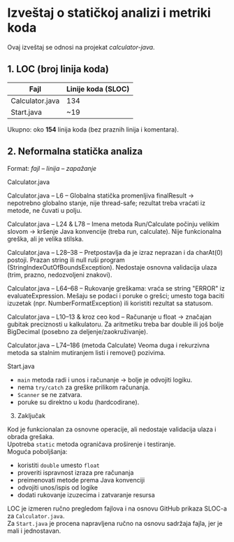 # Izveštaj o statičkoj analizi i metriki koda

Ovaj izveštaj se odnosi na projekat *calculator-java*.

## 1. LOC (broj linija koda)

| Fajl             | Linije koda (SLOC) |
|-----------------|---------------------|
| Calculator.java | 134                 |
| Start.java      | ~19                 |

Ukupno: oko **154** linija koda (bez praznih linija i komentara).

## 2. Neformalna statička analiza

Format: *fajl – linija – zapažanje*

 Calculator.java

Calculator.java – L6 – Globalna statička promenljiva finalResult → nepotrebno globalno stanje, nije thread-safe; rezultat treba vraćati iz metode, ne čuvati u polju.

Calculator.java – L24 & L78 – Imena metoda Run/Calculate počinju velikim slovom → kršenje Java konvencije (treba run, calculate). Nije funkcionalna greška, ali je velika stilska.

Calculator.java – L28–38 – Pretpostavlja da je izraz neprazan i da charAt(0) postoji. Prazan string ili null ruši program (StringIndexOutOfBoundsException). Nedostaje osnovna validacija ulaza (trim, prazno, nedozvoljeni znakovi).

Calculator.java – L64–68 – Rukovanje greškama: vraća se string "ERROR" iz evaluateExpression. Mešaju se podaci i poruke o grešci; umesto toga baciti izuzetak (npr. NumberFormatException) ili koristiti rezultat sa statusom.

Calculator.java – L10–13 & kroz ceo kod – Računanje u float → značajan gubitak preciznosti u kalkulatoru. Za aritmetiku treba bar double ili još bolje BigDecimal (posebno za deljenje/zaokruživanje).

Calculator.java – L74–186 (metoda Calculate)  Veoma duga i rekurzivna metoda sa stalnim mutiranjem listi i remove() pozivima. 


 Start.java

- `main` metoda radi i unos i računanje → bolje je odvojiti logiku.
- nema `try/catch` za greške prilikom računanja.
- `Scanner` se ne zatvara.
- poruke su direktno u kodu (hardcodirane).

3. Zaključak

Kod je funkcionalan za osnovne operacije, ali nedostaje validacija ulaza i obrada grešaka.  
Upotreba `static` metoda ograničava proširenje i testiranje.  
Moguća poboljšanja:
- koristiti `double` umesto `float`
- proveriti ispravnost izraza pre računanja
- preimenovati metode prema Java konvenciji
- odvojiti unos/ispis od logike
- dodati rukovanje izuzecima i zatvaranje resursa

LOC je izmeren ručno pregledom fajlova i na osnovu GitHub prikaza SLOC-a za `Calculator.java`.  
Za `Start.java` je procena napravljena ručno na osnovu sadržaja fajla, jer je mali i jednostavan.

